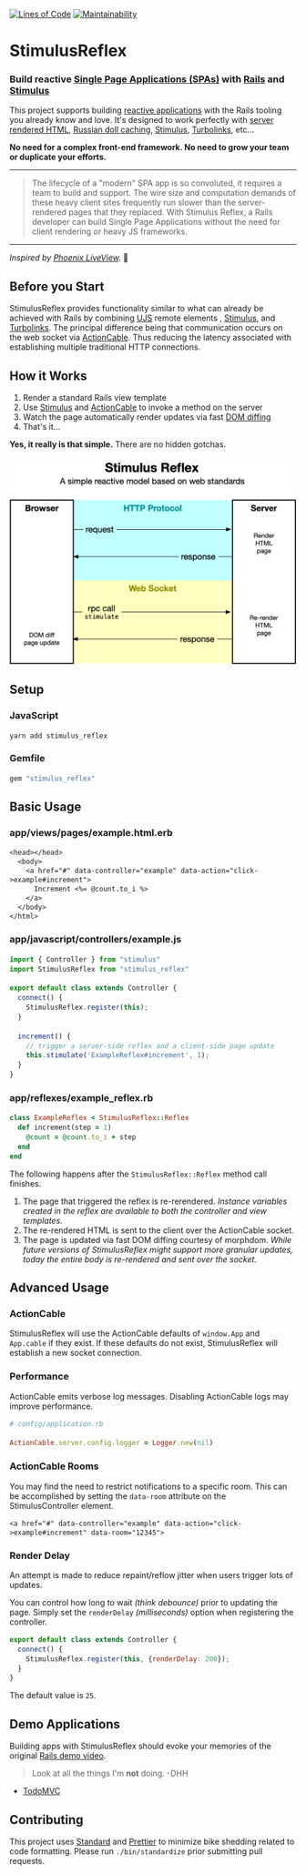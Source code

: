 [![Lines of Code](http://img.shields.io/badge/lines_of_code-159-brightgreen.svg?style=flat)](http://blog.codinghorror.com/the-best-code-is-no-code-at-all/)
[![Maintainability](https://api.codeclimate.com/v1/badges/2b24fdbd1ae37a24bedb/maintainability)](https://codeclimate.com/github/hopsoft/stimulus_reflex/maintainability)

# StimulusReflex

### Build reactive [Single Page Applications (SPAs)](https://en.wikipedia.org/wiki/Single-page_application) with [Rails](https://rubyonrails.org) and [Stimulus](https://stimulusjs.org)

This project supports building [reactive applications](https://en.wikipedia.org/wiki/Reactive_programming)
with the Rails tooling you already know and love.
It's designed to work perfectly with [server rendered HTML](https://guides.rubyonrails.org/action_view_overview.html),
[Russian doll caching](https://edgeguides.rubyonrails.org/caching_with_rails.html#russian-doll-caching),
[Stimulus](https://stimulusjs.org), [Turbolinks](https://www.youtube.com/watch?v=SWEts0rlezA), etc...


__No need for a complex front-end framework. No need to grow your team or duplicate your efforts.__

---

> The lifecycle of a "modern" SPA app is so convoluted, it requires a team to build and support.
> The wire size and computation demands of these heavy client sites frequently run slower than the server-rendered pages that they replaced.
> With Stimulus Reflex, a Rails developer can build Single Page Applications without the need for client rendering or heavy JS frameworks.

---

_Inspired by [Phoenix LiveView](https://youtu.be/Z2DU0qLfPIY?t=670)._ 🙌

## Before you Start

StimulusReflex provides functionality similar to what can already be achieved with Rails by combining
[UJS](https://guides.rubyonrails.org/working_with_javascript_in_rails.html) remote elements
, [Stimulus](https://stimulusjs.org), and [Turbolinks](https://github.com/turbolinks/turbolinks).
The principal difference being that communication occurs on the web socket via [ActionCable](https://edgeguides.rubyonrails.org/action_cable_overview.html).
Thus reducing the latency associated with establishing multiple traditional HTTP connections.

## How it Works

1. Render a standard Rails view template
1. Use [Stimulus](https://stimulusjs.org) and [ActionCable](https://edgeguides.rubyonrails.org/action_cable_overview.html) to invoke a method on the server
1. Watch the page automatically render updates via fast [DOM diffing](https://github.com/patrick-steele-idem/morphdom)
1. That's it...

__Yes, it really is that simple.__
There are no hidden gotchas.

![How it Works](https://raw.githubusercontent.com/hopsoft/stimulus_reflex/master/docs/diagram.png)

## Setup

### JavaScript

```
yarn add stimulus_reflex
```

### Gemfile

```ruby
gem "stimulus_reflex"
```

## Basic Usage

### app/views/pages/example.html.erb

```erb
<head></head>
  <body>
    <a href="#" data-controller="example" data-action="click->example#increment">
      Increment <%= @count.to_i %>
    </a>
  </body>
</html>
```

### app/javascript/controllers/example.js

```javascript
import { Controller } from "stimulus"
import StimulusReflex from "stimulus_reflex"

export default class extends Controller {
  connect() {
    StimulusReflex.register(this);
  }

  increment() {
    // trigger a server-side reflex and a client-side page update
    this.stimulate('ExampleReflex#increment', 1);
  }
}
```

### app/reflexes/example_reflex.rb

```ruby
class ExampleReflex < StimulusReflex::Reflex
  def increment(step = 1)
    @count = @count.to_i + step
  end
end
```

The following happens after the `StimulusReflex::Reflex` method call finishes.

1. The page that triggered the reflex is re-rerendered. _Instance variables created in the reflex are available to both the controller and view templates._
2. The re-rendered HTML is sent to the client over the ActionCable socket.
3. The page is updated via fast DOM diffing courtesy of morphdom. _While future versions of StimulusReflex might support more granular updates, today the entire body is re-rendered and sent over the socket._

## Advanced Usage

### ActionCable

StimulusReflex will use the ActionCable defaults of `window.App` and `App.cable` if they exist.
If these defaults do not exist, StimulusReflex will establish a new socket connection.

### Performance

ActionCable emits verbose log messages. Disabling ActionCable logs may improve performance.

```ruby
# config/application.rb

ActionCable.server.config.logger = Logger.new(nil)
```

### ActionCable Rooms

You may find the need to restrict notifications to a specific room.
This can be accomplished by setting the `data-room` attribute on the StimulusController element.

```erb
<a href="#" data-controller="example" data-action="click->example#increment" data-room="12345">
```

### Render Delay

An attempt is made to reduce repaint/reflow jitter when users trigger lots of updates.

You can control how long to wait _(think debounce)_ prior to updating the page.
Simply set the `renderDelay` _(milliseconds)_ option when registering the controller.

```javascript
export default class extends Controller {
  connect() {
    StimulusReflex.register(this, {renderDelay: 200});
  }
}
```

The default value is `25`.

## Demo Applications

Building apps with StimulusReflex should evoke your memories of the original [Rails demo video](https://www.youtube.com/watch?v=Gzj723LkRJY).

> Look at all the things I'm **not** doing. -DHH

- [TodoMVC](https://github.com/hopsoft/stimulus_reflex_todomvc)

## Contributing

This project uses [Standard](https://github.com/testdouble/standard)
and [Prettier](https://github.com/prettier/prettier) to minimize bike shedding related to code formatting.
Please run `./bin/standardize` prior submitting pull requests.
